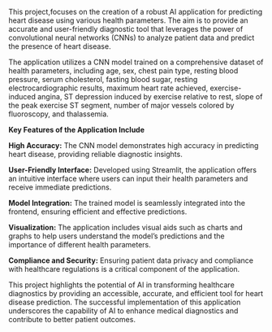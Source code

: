 This project,focuses on the creation of a robust AI application for predicting heart disease using various health parameters. The aim is to provide an accurate and user-friendly diagnostic tool that leverages the power of convolutional neural networks (CNNs) to analyze patient data and predict the presence of heart disease.

The application utilizes a CNN model trained on a comprehensive dataset of health parameters, including age, sex, chest pain type, resting blood pressure, serum cholesterol, fasting blood sugar, resting electrocardiographic results, maximum heart rate achieved, exercise-induced angina, ST depression induced by exercise relative to rest, slope of the peak exercise ST segment, number of major vessels colored by fluoroscopy, and thalassemia.


**Key Features of the Application Include**


**High Accuracy:** The CNN model demonstrates high accuracy in predicting heart disease, providing reliable diagnostic insights.

**User-Friendly Interface:** Developed using Streamlit, the application offers an intuitive interface where users can input their health parameters and receive immediate predictions.

**Model Integration:** The trained model is seamlessly integrated into the frontend, ensuring efficient and effective predictions.

**Visualization:** The application includes visual aids such as charts and graphs to help users understand the model’s predictions and the importance of different health parameters.

**Compliance and Security:** Ensuring patient data privacy and compliance with healthcare regulations is a critical component of the application.

This project highlights the potential of AI in transforming healthcare diagnostics by providing an accessible, accurate, and efficient tool for heart disease prediction. The successful implementation of this application underscores the capability of AI to enhance medical diagnostics and contribute to better patient outcomes.
